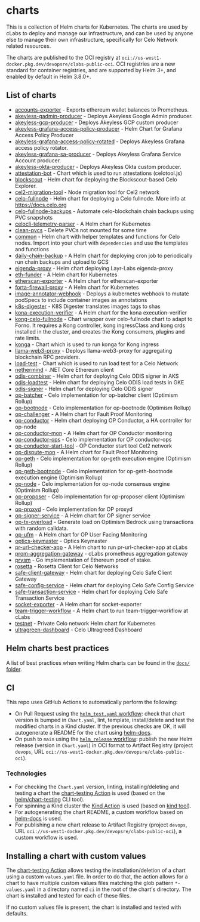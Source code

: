 # charts

This is a collection of Helm charts for Kubernetes. The charts are used by cLabs to deploy and manage our infrastructure, and can be used by anyone else to manage their own infrastructure, specifically for Celo Network related resources.

The charts are published to the OCI registry at `oci://us-west1-docker.pkg.dev/devopsre/clabs-public-oci`. OCI registries are a new standard for container registries, and are supported by Helm 3+, and enabled by default in Helm 3.8.0+.

## List of charts
- [accounts-exporter](./charts/accounts-exporter/README.md) - Exports ethereum wallet balances to Prometheus.
- [akeyless-gadmin-producer](./charts/akeyless-gadmin-producer/README.md) - Deploys Akeyless Google Admin producer.
- [akeyless-gcp-producer](./charts/akeyless-gcp-producer/README.md) - Deploys Akeyless GCP custom producer
- [akeyless-grafana-access-policy-producer](./charts/akeyless-grafana-access-policy-producer/README.md) - Helm Chart for Grafana Access Policy Producer
- [akeyless-grafana-access-policy-rotated](./charts/akeyless-grafana-access-policy-rotated/README.md) - Deploys Akeyless Grafana access policy rotator.
- [akeyless-grafana-sa-producer](./charts/akeyless-grafana-sa-producer/README.md) - Deploys Akeyless Grafana Service Account producer.
- [akeyless-okta-producer](./charts/akeyless-okta-producer/README.md) - Deploys Akeyless Okta custom producer.
- [attestation-bot](./charts/attestation-bot/README.md) - Chart which is used to run attestations (celotool.js)
- [blockscout](./charts/blockscout/README.md) - Helm chart for deploying the Blockscout-based Celo Explorer.
- [cel2-migration-tool](./charts/cel2-migration-tool/README.md) - Node migration tool for Cel2 network
- [celo-fullnode](./charts/celo-fullnode/README.md) - Helm chart for deploying a Celo fullnode. More info at https://docs.celo.org
- [celo-fullnode-backups](./charts/celo-fullnode-backups/README.md) - Automate celo-blockchain chain backups using PVC snapshots
- [celocli-telemetry-parser](./charts/celocli-telemetry-parser/README.md) - A Helm chart for Kubernetes
- [clean-pvcs](./charts/clean-pvcs/README.md) - Delete PVCs not mounted for some time
- [common](./charts/common/README.md) - Helm chart with helper templates and functions for Celo nodes. Import into your chart with `dependencies` and use the templates and functions
- [daily-chain-backup](./charts/daily-chain-backup/README.md) - A Helm chart for deploying cron job to periodically run chain backups and upload to GCS
- [eigenda-proxy](./charts/eigenda-proxy/README.md) - Helm chart deploying Layr-Labs eigenda-proxy
- [eth-funder](./charts/eth-funder/README.md) - A Helm chart for Kubernetes
- [etherscan-exporter](./charts/etherscan-exporter/README.md) - A Helm chart for etherscan-exporter
- [forta-firewall-proxy](./charts/forta-firewall-proxy/README.md) - A Helm chart for Kubernetes
- [image-annotator-webhook](./charts/image-annotator-webhook/README.md) - Deploys a kubernetes webhook to mutate podSpecs to include container images as annotations
- [k8s-digester](./charts/k8s-digester/README.md) - K8S Digester translates images tags to shas
- [kona-execution-verifier](./charts/kona-execution-verifier/README.md) - A Helm chart for the kona execution-verifier
- [kong-celo-fullnode](./charts/kong-celo-fullnode/README.md) - Chart wrapper over celo-fullnode chart to adapt to Forno. It requires a Kong controller, kong ingressClass and kong crds installed in the cluster, and creates the Kong consumers, plugins and rate limits.
- [konga](./charts/konga/README.md) - Chart which is used to run konga for Kong ingress
- [llama-web3-proxy](./charts/llama-web3-proxy/README.md) - Deploys llama-web3-proxy for aggregating blockchain RPC providers.
- [load-test](./charts/load-test/README.md) - Chart which is used to run load test for a Celo Network
- [nethermind](./charts/nethermind/README.md) - .NET Core Ethereum client
- [odis-combiner](./charts/odis-combiner/README.md) - Helm chart for deploying Celo ODIS signer in AKS
- [odis-loadtest](./charts/odis-loadtest/README.md) - Helm chart for deploying Celo ODIS load tests in GKE
- [odis-signer](./charts/odis-signer/README.md) - Helm chart for deploying Celo ODIS signer
- [op-batcher](./charts/op-batcher/README.md) - Celo implementation for op-batcher client (Optimism Rollup)
- [op-bootnode](./charts/op-bootnode/README.md) - Celo implementation for op-bootnode (Optimism Rollup)
- [op-challenger](./charts/op-challenger/README.md) - A Helm chart for Fault Proof Monitoring
- [op-conductor](./charts/op-conductor/README.md) - Helm chart deploying OP Conductor, a HA controller for op-node
- [op-conductor-mon](./charts/op-conductor-mon/README.md) - A Helm chart for OP Conductor monitoring
- [op-conductor-ops](./charts/op-conductor-ops/README.md) - Celo implementation for OP conductor-ops
- [op-conductor-start-tool](./charts/op-conductor-start-tool/README.md) - OP Conductor start tool Cel2 network
- [op-dispute-mon](./charts/op-dispute-mon/README.md) - A Helm chart for Fault Proof Monitoring
- [op-geth](./charts/op-geth/README.md) - Celo implementation for op-geth execution engine (Optimism Rollup)
- [op-geth-bootnode](./charts/op-geth-bootnode/README.md) - Celo implementation for op-geth-bootnode execution engine (Optimism Rollup)
- [op-node](./charts/op-node/README.md) - Celo implementation for op-node consensus engine (Optimism Rollup)
- [op-proposer](./charts/op-proposer/README.md) - Celo implementation for op-proposer client (Optimism Rollup)
- [op-proxyd](./charts/op-proxyd/README.md) - Celo implementation for OP proxyd
- [op-signer-service](./charts/op-signer-service/README.md) - A Helm chart for OP signer service
- [op-tx-overload](./charts/op-tx-overload/README.md) - Generate load on Optimism Bedrock using transactions with random calldata.
- [op-ufm](./charts/op-ufm/README.md) - A Helm chart for OP User Facing Monitoring
- [optics-keymaster](./charts/optics-keymaster/README.md) - Optics Keymaster
- [pr-url-checker-app](./charts/pr-url-checker-app/README.md) - A Helm chart to run pr-url-checker-app at cLabs
- [prom-aggregation-gateway](./charts/prom-aggregation-gateway/README.md) - cLabs prometheus aggregation gateway
- [prysm](./charts/prysm/README.md) - Go implementation of Ethereum proof of stake.
- [rosetta](./charts/rosetta/README.md) - Rosetta Client for Celo Networks
- [safe-client-gateway](./charts/safe-client-gateway/README.md) - Helm chart for deploying Celo Safe Client Gateway
- [safe-config-service](./charts/safe-config-service/README.md) - Helm chart for deploying Celo Safe Config Service
- [safe-transaction-service](./charts/safe-transaction-service/README.md) - Helm chart for deploying Celo Safe Transaction Service
- [socket-exporter](./charts/socket-exporter/README.md) - A Helm chart for socket-exporter
- [team-trigger-workflow](./charts/team-trigger-workflow/README.md) - A Helm chart to run team-trigger-workflow at cLabs
- [testnet](./charts/testnet/README.md) - Private Celo network Helm chart for Kubernetes
- [ultragreen-dashboard](./charts/ultragreen-dashboard/README.md) - Celo Ultragreed Dashboard
## Helm charts best practices

A list of best practices when writing Helm charts can be found in the [`docs/` folder](docs/helm-best-practices.md).

## CI

This repo uses GitHub Actions to automatically perform the following:

- On Pull Request using the [`helm_test.yaml` workflow](./.github/workflows/helm_test.yml): check that chart version is bumped in `Chart.yaml`, lint, template, install/delete and test the modified charts in a Kind cluster. If the previous checks are OK, it will autogenerate a README for the chart using [helm-docs](https://github.com/norwoodj/helm-docs).
- On push to `main` using the [`helm_release` workflow](./.github/workflows/helm_release.yml): publish the new Helm release (version in `Chart.yaml`) in OCI format to Artifact Registry (project `devops`, URL `oci://us-west1-docker.pkg.dev/devopsre/clabs-public-oci`).

### Technologies

- For checking the `Chart.yaml` version, linting, installing/deleting and testing a chart the [chart-testing Action](https://github.com/helm/chart-testing-action) is used (based on the [helm/chart-testing](https://github.com/helm/chart-testing) CLI tool).
- For spinning a Kind cluster the [Kind Action](https://github.com/helm/kind-action) is used (based on [kind tool](https://kind.sigs.k8s.io/)).
- For autogenerating the chart README, a custom workflow based on [helm-docs](https://github.com/norwoodj/helm-docs) is used.
- For publishing a new chart release to Artifact Registry (project `devops`, URL `oci://us-west1-docker.pkg.dev/devopsre/clabs-public-oci`), a custom workflow is used.

## Installing a chart with custom values

The [chart-testing Action](https://github.com/helm/chart-testing-action) allows testing the installation/deletion of a chart using a custom `values.yaml` file. In order to do that, the action allows for a chart to have multiple custom values files matching the glob pattern `*-values.yaml` in a directory named `ci` in the root of the chart's directory. The chart is installed and tested for each of these files.

If no custom values file is present, the chart is installed and tested with defaults.
